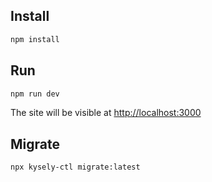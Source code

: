 
## Install

```bash
npm install

```

## Run
```bash
npm run dev

```

The site will be visible at [http://localhost:3000](http://localhost:3000) 

## Migrate

```bash
npx kysely-ctl migrate:latest
```